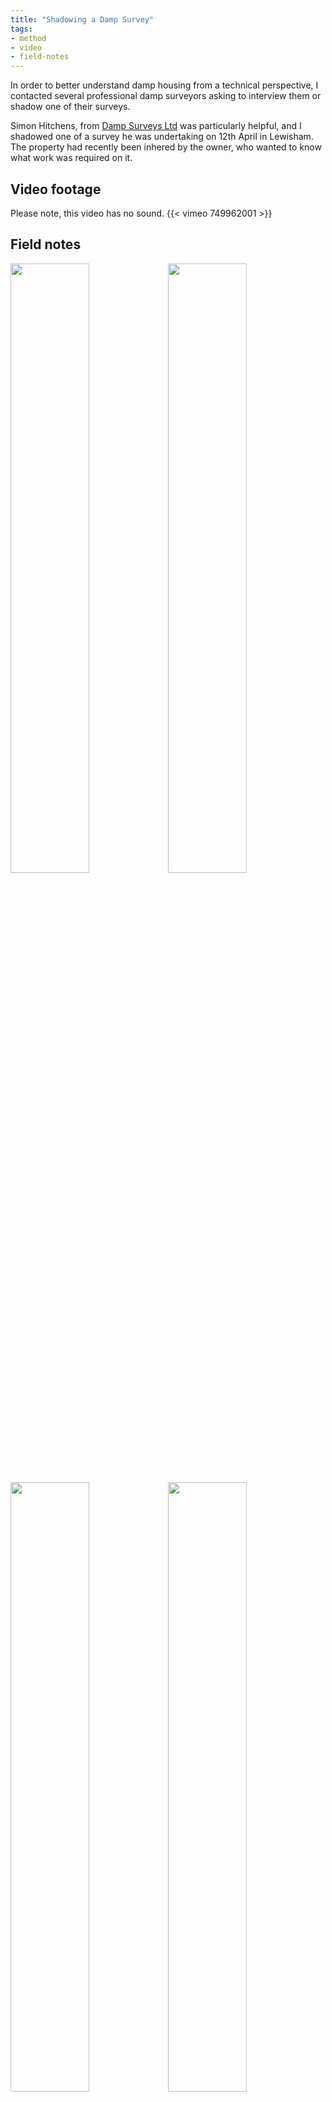 ```yaml
---
title: "Shadowing a Damp Survey"
tags:
- method
- video
- field-notes
---
```


In order to better understand damp housing from a technical perspective, I contacted several professional damp surveyors asking to interview them or shadow one of their surveys. 

Simon Hitchens, from [Damp Surveys Ltd](https://dampsurveys.com/) was particularly helpful, and I shadowed one of a survey he was undertaking on 12th April in Lewisham. The property had recently been inhered by the owner, who wanted to know what work was required on it.  

## Video footage
Please note, this video has no sound. 
{{< vimeo 749962001 >}}

## Field notes

<img src="https://elaraks.github.io/dampcapital/20220412_140148_Page_1.jpg" width="50%"/><img src="https://elaraks.github.io/dampcapital/20220412_140148_Page_2.jpg" width="50%"/>
<img src="https://elaraks.github.io/dampcapital/20220412_140148_Page_3.jpg" width="50%"/><img src="https://elaraks.github.io/dampcapital/20220412_140148_Page_4.jpg" width="50%"/>
<img src="https://elaraks.github.io/dampcapital/20220412_140148_Page_5.jpg" width="50%"/><img src="https://elaraks.github.io/dampcapital/20220412_140148_Page_6.jpg" width="50%"/>
<img src="https://elaraks.github.io/dampcapital/20220412_140148_Page_7.jpg" width="50%"/><img src="https://elaraks.github.io/dampcapital/20220412_140148_Page_8.jpg" width="50%"/>
<img src="https://elaraks.github.io/dampcapital/20220412_140148_Page_9.jpg" width="50%"/><img src="https://elaraks.github.io/dampcapital/20220412_140148_Page_10.jpg" width="50%"/><img src="https://elaraks.github.io/dampcapital/20220412_140148_Page_11.jpg" width="50%"/>

## Outcome survey

Once complete, Simon sent me an anonimised copy of the survey I had shadowed, and an overview of outcomes the last 30 surveys he had undertaken.

<img src="https://elaraks.github.io/dampcapital/Screenshot-2022-09-15.jpg" width="100%"/>

<a href="https://elaraks.github.io/dampcapital/images/methods/methods/example-part-owner-damp-report.pfg">Right click and select 'Open link in new tab' to the survey.</a>.
